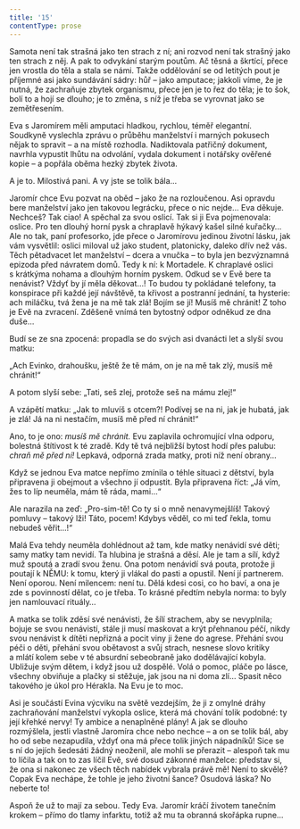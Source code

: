 ```yaml
---
title: '15'
contentType: prose
---
```


Samota není tak strašná jako ten strach z ní; ani rozvod není tak strašný jako ten strach z něj. A pak to odvykání starým poutům. Ač těsná a škrtící, přece jen vrostla do těla a stala se námi. Takže oddělování se od letitých pout je příjemné asi jako sundávání sádry: hůř – jako amputace; jakkoli víme, že je nutná, že zachraňuje zbytek organismu, přece jen je to řez do těla; je to šok, bolí to a hojí se dlouho; je to změna, s níž je třeba se vyrovnat jako se zemětřesením.

Eva s Jaromírem měli amputaci hladkou, rychlou, téměř elegantní. Soudkyně vyslechla zprávu o průběhu manželství i marných pokusech nějak to spravit – a na místě rozhodla. Nadiktovala patřičný dokument, navrhla vypustit lhůtu na odvolání, vydala dokument i notářsky ověřené kopie – a popřála oběma hezký zbytek života.

A je to. Milostivá pani. A vy jste se tolik bála…

Jaromír chce Evu pozvat na oběd – jako že na rozloučenou. Asi opravdu bere manželství jako jen takovou legrácku, přece o nic nejde… Eva děkuje. Nechceš? Tak ciao! A spěchal za svou oslicí. Tak si ji Eva pojmenovala: oslice. Pro ten dlouhý horní pysk a chraplavě hýkavý kašel silné kuřačky… Ale no tak, paní profesorko, jde přece o Jaromírovu jedinou životní lásku, jak vám vysvětlil: oslici miloval už jako student, platonicky, daleko dřív než vás. Těch pětadvacet let manželství – dcera a vnučka – to byla jen bezvýznamná epizoda před návratem domů. Tedy k ní: k Mortadele. K chraplavé oslici s krátkýma nohama a dlouhým horním pyskem. Odkud se v Evě bere ta nenávist? Vždyť by jí měla děkovat…! To budou ty pokládané telefony, ta konspirace při každé její návštěvě, ta křivost a postranní jednání, ta hysterie: ach miláčku, tvá žena je na mě tak zlá! Bojím se jí! Musíš mě chránit! Z toho je Evě na zvracení. Zděšeně vnímá ten bytostný odpor odněkud ze dna duše…

Budí se ze sna zpocená: propadla se do svých asi dvanácti let a slyší svou matku:

„Ach Evinko, drahoušku, ještě že tě mám, on je na mě tak zlý, musíš mě chránit!“

A potom slyší sebe: „Tati, seš zlej, protože seš na mámu zlej!“

A vzápětí matku: „Jak to mluvíš s otcem?! Podívej se na ni, jak je hubatá, jak je zlá! Já na ni nestačím, musíš mě před ní chránit!“

Ano, to je ono: _musíš mě chránit._ Evu zaplavila ochromující vlna odporu, bolestná štítivost k té zradě. Kdy tě tvá nejbližší bytost hodí přes palubu: _chraň mě před ní!_ Lepkavá, odporná zrada matky, proti níž není obrany…

Když se jednou Eva matce nepřímo zmínila o téhle situaci z dětství, byla připravena ji obejmout a všechno jí odpustit. Byla připravena říct: „Já vím, žes to líp neuměla, mám tě ráda, mami…“

Ale narazila na zeď: „Pro-sim-tě! Co ty si o mně nenavymejšlíš! Takový pomluvy – takový lži! Táto, pocem! Kdybys věděl, co mi teď řekla, tomu nebudeš věřit…!“

Malá Eva tehdy neuměla dohlédnout až tam, kde matky nenávidí své děti; samy matky tam nevidí. Ta hlubina je strašná a děsí. Ale je tam a sílí, když muž spoutá a zradí svou ženu. Ona potom nenávidí svá pouta, protože ji poutají k NĚMU: k tomu, který ji vlákal do pasti a opustil. Není jí partnerem. Není oporou. Není milencem: není tu. Dělá kdesi cosi, co ho baví, a ona je zde s povinností dělat, co je třeba. To krásné předtím nebyla norma: to byly jen namlouvací rituály…

A matka se tolik zděsí své nenávisti, že šílí strachem, aby se nevyplnila; bojuje se svou nenávistí, stále ji musí maskovat a krýt přehnanou péčí, nikdy svou nenávist k dítěti nepřizná a pocit viny ji žene do agrese. Přehání svou péči o děti, přehání svou obětavost a svůj strach, nesnese slovo kritiky a mlátí kolem sebe v té absurdní sebeobraně jako dodělávající kobyla. Ubližuje svým dětem, i když jsou už dospělé. Volá o pomoc, pláče po lásce, všechny obviňuje a plačky si stěžuje, jak jsou na ni doma zlí… Spasit něco takového je úkol pro Hérakla. Na Evu je to moc.

Asi je součástí Evina výcviku na světě vezdejším, že ji z omylné dráhy zachraňování manželství vykopla oslice, která má chování tolik podobné: ty její křehké nervy! Ty ambice a nenaplněné plány! A jak se dlouho rozmýšlela, jestli vlastně Jaromíra chce nebo nechce – a on se tolik bál, aby ho od sebe nezapudila, vždyť ona má přece tolik jiných nápadníků! Sice se s ní do jejích šedesáti žádný neoženil, ale mohli se přerazit – alespoň tak mu to líčila a tak on to zas líčil Evě, své dosud zákonné manželce: představ si, že ona si nakonec ze všech těch nabídek vybrala právě mě! Není to skvělé? Copak Eva nechápe, že tohle je jeho životní šance? Osudová láska? No neberte to!

Aspoň že už to mají za sebou. Tedy Eva. Jaromír kráčí životem tanečním krokem – přímo do tlamy infarktu, totiž až mu ta obranná skořápka rupne…
